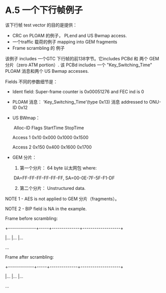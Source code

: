# A.5 一个下行帧例子

该下行帧 test vector 的目的是提供：

- CRC on PLOAM 的例子， PLend and US Bwmap access.
- 一个traffic 载荷的例子 mapping into GEM fragments
- Frame scrambling 的 例子

 

该例子 includes 一个GTC 下行帧的前138字节。它includes PCBd 和 两个 GEM 分片（zero ATM portion）. 该 PCBd includes 一个 "Key_Switching_Time" PLOAM 消息和两个 US Bwmap accesses.

 

Fields 不同的参数细节是：

- Ident field: Super-frame counter is      0x00051276 and FEC ind is 0

- PLOAM 消息：      'Key_Switching_Time'(type 0x13) 消息 addressed to ONU-ID 0x12

- US BWmap：

  ​                Alloc-ID      Flags      StartTime    StopTime

   Access 1   0x10        0x000     0x1000        0x1500

   Access 2   0x150       0x400     0x1600        0x1700

- GEM 分片：

  1) 第一个分片： 64 byte 以太网包 where:

  ​    DA=FF-FF-FF-FF-FF-FF, SA=00-0E-7F-5F-F1-DF

  2) 第二个分片： Unstructured data.

  

NOTE 1 - AES is not applied to GEM 分片（fragments）。

NOTE 2 - BIP field is NA in the example.

 

Frame before scrambling:

+--------------+-----+--------------+-------------------+

|…             |…    |…

…

 

 

Frame after scrambling:

+-------------+-----+--------------+--------------------+

|…            |…    |…

…
